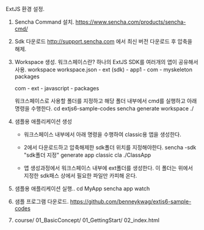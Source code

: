 ExtJS 환경 설정.

1. Sencha Command 설치.
    https://www.sencha.com/products/sencha-cmd/

2. Sdk 다운로드
    http://support.sencha.com 에서 최신 버전 다운로드 후 압축을 해제.

3. Workspace 생성.
    워크스페이스란? 하나의 ExtJS SDK를 여러개의 앱이 공유해서 사용.
    workspace 
        workspace.json
        - ext (sdk)
        - app1 
        - com
        - myskeleton
        packages

    com
        - ext
        - javascript
        - packages
        
    워크스페이스로 사용할 폴더를 지정하고 해당 폴더 내부에서 cmd를 실행하고 아래 명령을 수행한다.
    cd extjs6-sample-codes 
        sencha generate workspace ./

4. 샘플용 애플리케이션 생성
    - 워크스페이스 내부에서 아래 명령을 수행하여 classic용 앱을 생성한다.
    - 2에서 다운로드하고 압축해제한 sdk폴더 위치를 지정해야한다.
    sencha -sdk "sdk폴더 지정" generate app classic cla ./ClassApp

    - 앱 생성과정에서 워크스페이스 내부에 ext폴더를 생성한다. 이 폴더는 위에서 지정한
    sdk패스 상에서 필요한 파일만 카피해 온다.

5. 샘플용 애플리케이션 실행..
    cd MyApp
        sencha app watch

6. 샘플 프로그램 다운로드.
https://github.com/benneykwag/extjs6-sample-codes

7. course/
    01_BasicConcept/
        01_GettingStart/
            02_index.html
            
